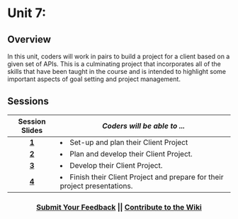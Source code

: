 # Unit 7:

## Overview
 In this unit, coders will work in pairs to build a project for a client based on a given set of APIs. This is a culminating project that incorporates all of the skills that have been taught in the course and is intended to highlight some important aspects of goal setting and project management. 
## Sessions 
|Session Slides|*Coders will be able to ...*|
|:-------:|-------|
|[**1**](https://docs.google.com/presentation/d/1ASrTjghpvz6mT6GEDOsT-RCz2NcvuU28EoQZOqeafjc/edit#slide=id.g3d4bf58eac_0_89)| <li>Set-up and plan their Client Project </li>|
|[**2**](https://docs.google.com/presentation/d/18iIqnObferZliT45QoCtGQ4jZPYpKPBaRXXeheDYPbE/edit#slide=id.g3d55f991bd_0_0)| <li> Plan and develop their Client Project.</li> |
|[**3**](https://docs.google.com/presentation/d/1BDezyeypvoRT-2Eq0Oo5K6J95cCoUVZFaDyR4fIhu3A/edit#slide=id.g3d55e3a1cc_0_0)| <li> Develop their Client Project. </li>|
|[**4**](https://docs.google.com/presentation/d/1VeG4EywxrM0EnMH73XvlUanCnE7S6kUFufO90DCaCnI/edit#slide=id.g3a4e3b419a_0_0)| <li> Finish their Client Project and prepare for their project presentations.</li> |

<h3 align="center"><a href="https://docs.google.com/forms/d/e/1FAIpQLSdmoYjRk6tqJHI5Y1ELjOZ7tiYj58dmoIBEeUaXK5ciIdljIg/viewform">Submit Your Feedback</a> || <a href="">Contribute to the Wiki</a> </h3>
